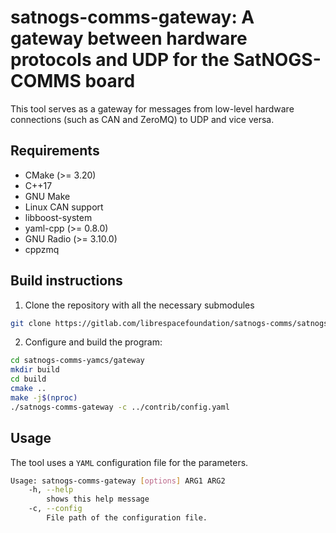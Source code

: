 # satnogs-comms-gateway: A gateway between hardware protocols and UDP for the SatNOGS-COMMS board

This tool serves as a gateway for messages from low-level hardware connections (such as CAN and ZeroMQ) to UDP and vice versa.

## Requirements
* CMake (>= 3.20)
* C++17
* GNU Make
* Linux CAN support
* libboost-system
* yaml-cpp (>= 0.8.0)
* GNU Radio (>= 3.10.0)
* cppzmq


## Build instructions

1. Clone the repository with all the necessary submodules
  ```bash
  git clone https://gitlab.com/librespacefoundation/satnogs-comms/satnogs-comms-yamcs.git
  ```
2. Configure and build the program:

  ```bash
  cd satnogs-comms-yamcs/gateway
  mkdir build
  cd build
  cmake ..
  make -j$(nproc)
  ./satnogs-comms-gateway -c ../contrib/config.yaml
  ```

## Usage
The tool uses a `YAML` configuration file for the parameters.

```bash
Usage: satnogs-comms-gateway [options] ARG1 ARG2
    -h, --help
        shows this help message
    -c, --config
        File path of the configuration file.
```
